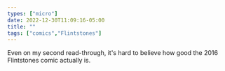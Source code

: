 ```yaml
---
types: ["micro"]
date: 2022-12-30T11:09:16-05:00
title: ""
tags: ["comics","Flintstones"]
---
```

Even on my second read-through, it's hard to believe how good the 2016 Flintstones comic actually is.
